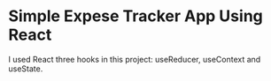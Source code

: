 # Simple Expese Tracker App Using React

I used React three hooks in this project: useReducer, useContext and useState.
